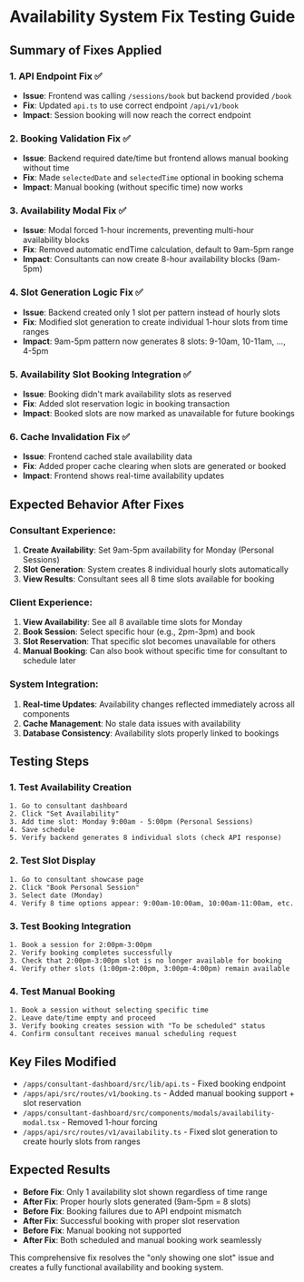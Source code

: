 # Availability System Fix Testing Guide

## Summary of Fixes Applied

### 1. **API Endpoint Fix** ✅
- **Issue**: Frontend was calling `/sessions/book` but backend provided `/book`
- **Fix**: Updated `api.ts` to use correct endpoint `/api/v1/book`
- **Impact**: Session booking will now reach the correct endpoint

### 2. **Booking Validation Fix** ✅
- **Issue**: Backend required date/time but frontend allows manual booking without time
- **Fix**: Made `selectedDate` and `selectedTime` optional in booking schema
- **Impact**: Manual booking (without specific time) now works

### 3. **Availability Modal Fix** ✅
- **Issue**: Modal forced 1-hour increments, preventing multi-hour availability blocks
- **Fix**: Removed automatic endTime calculation, default to 9am-5pm range
- **Impact**: Consultants can now create 8-hour availability blocks (9am-5pm)

### 4. **Slot Generation Logic Fix** ✅  
- **Issue**: Backend created only 1 slot per pattern instead of hourly slots
- **Fix**: Modified slot generation to create individual 1-hour slots from time ranges
- **Impact**: 9am-5pm pattern now generates 8 slots: 9-10am, 10-11am, ..., 4-5pm

### 5. **Availability Slot Booking Integration** ✅
- **Issue**: Booking didn't mark availability slots as reserved
- **Fix**: Added slot reservation logic in booking transaction
- **Impact**: Booked slots are now marked as unavailable for future bookings

### 6. **Cache Invalidation Fix** ✅
- **Issue**: Frontend cached stale availability data
- **Fix**: Added proper cache clearing when slots are generated or booked
- **Impact**: Frontend shows real-time availability updates

## Expected Behavior After Fixes

### Consultant Experience:
1. **Create Availability**: Set 9am-5pm availability for Monday (Personal Sessions)
2. **Slot Generation**: System creates 8 individual hourly slots automatically
3. **View Results**: Consultant sees all 8 time slots available for booking

### Client Experience:
1. **View Availability**: See all 8 available time slots for Monday
2. **Book Session**: Select specific hour (e.g., 2pm-3pm) and book
3. **Slot Reservation**: That specific slot becomes unavailable for others
4. **Manual Booking**: Can also book without specific time for consultant to schedule later

### System Integration:
1. **Real-time Updates**: Availability changes reflected immediately across all components
2. **Cache Management**: No stale data issues with availability
3. **Database Consistency**: Availability slots properly linked to bookings

## Testing Steps

### 1. Test Availability Creation
```
1. Go to consultant dashboard
2. Click "Set Availability" 
3. Add time slot: Monday 9:00am - 5:00pm (Personal Sessions)
4. Save schedule
5. Verify backend generates 8 individual slots (check API response)
```

### 2. Test Slot Display  
```
1. Go to consultant showcase page
2. Click "Book Personal Session"
3. Select date (Monday)
4. Verify 8 time options appear: 9:00am-10:00am, 10:00am-11:00am, etc.
```

### 3. Test Booking Integration
```
1. Book a session for 2:00pm-3:00pm
2. Verify booking completes successfully
3. Check that 2:00pm-3:00pm slot is no longer available for booking
4. Verify other slots (1:00pm-2:00pm, 3:00pm-4:00pm) remain available
```

### 4. Test Manual Booking
```
1. Book a session without selecting specific time
2. Leave date/time empty and proceed
3. Verify booking creates session with "To be scheduled" status
4. Confirm consultant receives manual scheduling request
```

## Key Files Modified

- `/apps/consultant-dashboard/src/lib/api.ts` - Fixed booking endpoint
- `/apps/api/src/routes/v1/booking.ts` - Added manual booking support + slot reservation
- `/apps/consultant-dashboard/src/components/modals/availability-modal.tsx` - Removed 1-hour forcing
- `/apps/api/src/routes/v1/availability.ts` - Fixed slot generation to create hourly slots from ranges

## Expected Results

- **Before Fix**: Only 1 availability slot shown regardless of time range
- **After Fix**: Proper hourly slots generated (9am-5pm = 8 slots)
- **Before Fix**: Booking failures due to API endpoint mismatch  
- **After Fix**: Successful booking with proper slot reservation
- **Before Fix**: Manual booking not supported
- **After Fix**: Both scheduled and manual booking work seamlessly

This comprehensive fix resolves the "only showing one slot" issue and creates a fully functional availability and booking system.